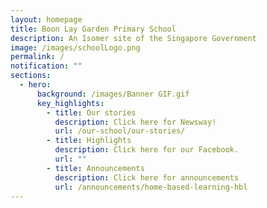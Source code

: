 ```yaml
---
layout: homepage
title: Boon Lay Garden Primary School
description: An Isomer site of the Singapore Government
image: /images/schoolLogo.png
permalink: /
notification: ""
sections:
  - hero:
      background: /images/Banner GIF.gif
      key_highlights:
        - title: Our stories
          description: Click here for Newsway!
          url: /our-school/our-stories/
        - title: Highlights
          description: Click here for our Facebook.
          url: ""
        - title: Announcements
          description: Click here for announcements
          url: /announcements/home-based-learning-hbl
---
```

